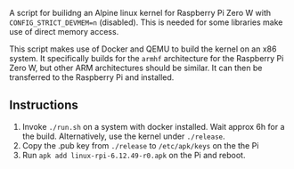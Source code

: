 A script for builidng an Alpine linux kernel for Raspberry Pi Zero W with
`CONFIG_STRICT_DEVMEM=n` (disabled). This is needed for some libraries make use
of direct memory access.

This script makes use of Docker and QEMU to build the kernel on an x86 system. It specifically builds for the `armhf` architecture for the Raspberry Pi Zero W, but other ARM architectures should be similar.
It can then be transferred to the Raspberry Pi and installed.

## Instructions

 1. Invoke `./run.sh` on a system with docker installed. Wait approx 6h for a the build. Alternatively, use the kernel under `./release`.
 2. Copy the .pub key from `./release` to `/etc/apk/keys` on the the Pi
 3. Run `apk add linux-rpi-6.12.49-r0.apk` on the Pi and reboot.
